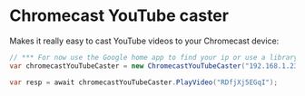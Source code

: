 # Chromecast YouTube caster
Makes it really easy to cast YouTube videos to your Chromecast device:

```cs
// *** For now use the Google home app to find your ip or use a library like SharpCaster ***
var chromecastYouTubeCaster = new ChromecastYouTubeCaster("192.168.1.235");

var resp = await chromecastYouTubeCaster.PlayVideo("RDfjXj5EGqI");
```